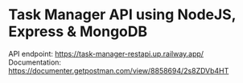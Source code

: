 # Task Manager API using NodeJS, Express &amp; MongoDB

API endpoint: https://task-manager-restapi.up.railway.app/ <br>
Documentation: https://documenter.getpostman.com/view/8858694/2s8ZDVb4HT
